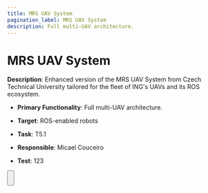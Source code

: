 ```yaml
---
title: MRS UAV System
pagination_label: MRS UAV System
description: Full multi-UAV architecture.
---
```


# MRS UAV System

**Description**: Enhanced version of the MRS UAV System from Czech Technical University tailored for the fleet of ING's UAVs and its ROS ecosystem.

* **Primary Functionality**: Full multi-UAV architecture.
* **Target**: ROS-enabled robots
* **Task**: T5.1
* **Responsible**: Micael Couceiro

* **Test**: 123

<Button label="🔗 openswarm-eu/mrs_openswarm_utils repository" link="https://github.com/openswarm-eu/mrs_openswarm_utils" block /><br />